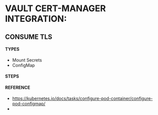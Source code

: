 # VAULT CERT-MANAGER INTEGRATION:

## CONSUME TLS

#### TYPES
- Mount Secrets
- ConfigMap



#### STEPS









#### REFERENCE
- https://kubernetes.io/docs/tasks/configure-pod-container/configure-pod-configmap/
- 